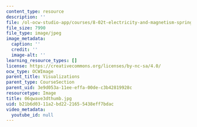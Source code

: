 ```yaml
---
content_type: resource
description: ''
file: /ol-ocw-studio-app/courses/8-02t-electricity-and-magnetism-spring-2005/b21b6d0311a2bd2221655438eff7bdac_06qwave3dthumb.jpg
file_size: 7990
file_type: image/jpeg
image_metadata:
  caption: ''
  credit: ''
  image-alt: ''
learning_resource_types: []
license: https://creativecommons.org/licenses/by-nc-sa/4.0/
ocw_type: OCWImage
parent_title: Visualizations
parent_type: CourseSection
parent_uid: 3e9d053a-11ee-effa-00de-c3b42819928c
resourcetype: Image
title: 06qwave3dthumb.jpg
uid: b21b6d03-11a2-bd22-2165-5438eff7bdac
video_metadata:
  youtube_id: null
---
```

